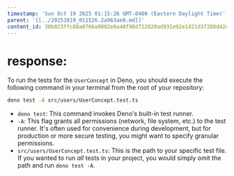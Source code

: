 ```yaml
---
timestamp: 'Sun Oct 19 2025 01:15:26 GMT-0400 (Eastern Daylight Time)'
parent: '[[../20251019_011526.2a963ae0.md]]'
content_id: 30b023ffc88a0766a9002e0a40f98d722820ad931e92e1421d37288d42d50b7d
---
```


# response:

To run the tests for the `UserConcept` in Deno, you should execute the following command in your terminal from the root of your repository:

```bash
deno test -A src/users/UserConcept.test.ts
```

* `deno test`: This command invokes Deno's built-in test runner.
* `-A`: This flag grants all permissions (network, file system, etc.) to the test runner. It's often used for convenience during development, but for production or more secure testing, you might want to specify granular permissions.
* `src/users/UserConcept.test.ts`: This is the path to your specific test file. If you wanted to run *all* tests in your project, you would simply omit the path and run `deno test -A`.
